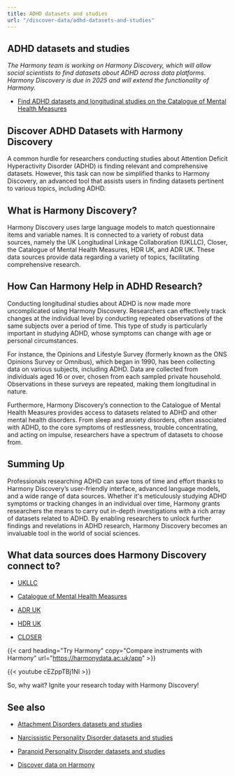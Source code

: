 ```yaml
---
title: ADHD datasets and studies
url: "/discover-data/adhd-datasets-and-studies"
---
```


## ADHD datasets and studies

*The Harmony team is working on Harmony Discovery, which will allow social scientists to find datasets about ADHD across data platforms. Harmony Discovery is due in 2025 and will extend the functionality of Harmony.*

* [Find ADHD datasets and longitudinal studies on the Catalogue of Mental Health Measures](https://www.cataloguementalhealth.ac.uk/?content=search&query=Topic:adhd)

## Discover ADHD Datasets with Harmony Discovery

A common hurdle for researchers conducting studies about Attention Deficit Hyperactivity Disorder (ADHD) is finding relevant and comprehensive datasets. However, this task can now be simplified thanks to Harmony Discovery, an advanced tool that assists users in finding datasets pertinent to various topics, including ADHD. 

## What is Harmony Discovery?

Harmony Discovery uses large language models to match questionnaire items and variable names. It is connected to a variety of robust data sources, namely the UK Longitudinal Linkage Collaboration (UKLLC), Closer, the Catalogue of Mental Health Measures, HDR UK, and ADR UK. These data sources provide data regarding a variety of topics, facilitating comprehensive research.

## How Can Harmony Help in ADHD Research?

Conducting longitudinal studies about ADHD is now made more uncomplicated using Harmony Discovery. Researchers can effectively track changes at the individual level by conducting repeated observations of the same subjects over a period of time. This type of study is particularly important in studying ADHD, whose symptoms can change with age or personal circumstances.

For instance, the Opinions and Lifestyle Survey (formerly known as the ONS Opinions Survey or Omnibus), which began in 1990, has been collecting data on various subjects, including ADHD. Data are collected from individuals aged 16 or over, chosen from each sampled private household. Observations in these surveys are repeated, making them longitudinal in nature.

Furthermore, Harmony Discovery’s connection to the Catalogue of Mental Health Measures provides access to datasets related to ADHD and other mental health disorders. From sleep and anxiety disorders, often associated with ADHD, to the core symptoms of restlessness, trouble concentrating, and acting on impulse, researchers have a spectrum of datasets to choose from.

## Summing Up

Professionals researching ADHD can save tons of time and effort thanks to Harmony Discovery’s user-friendly interface, advanced language models, and a wide range of data sources. Whether it's meticulously studying ADHD symptoms or tracking changes in an individual over time, Harmony grants researchers the means to carry out in-depth investigations with a rich array of datasets related to ADHD. By enabling researchers to unlock further findings and revelations in ADHD research, Harmony Discovery becomes an invaluable tool in the world of social sciences. 


## What data sources does Harmony Discovery connect to?

* [UKLLC](https://explore.ukllc.ac.uk)

* [Catalogue of Mental Health Measures](https://www.cataloguementalhealth.ac.uk/)

* [ADR UK](https://www.adruk.org/data-access/data-catalogue/)

* [HDR UK](https://www.healthdatagateway.org/)

* [CLOSER](https://closer.ac.uk/)

{{< card heading="Try Harmony" copy="Compare instruments with Harmony" url="https://harmonydata.ac.uk/app" >}}

{{< youtube cEZppTBj1NI >}}


So, why wait? Ignite your research today with Harmony Discovery!

## See also

* [Attachment Disorders datasets and studies](/discover-data/attachment-disorders-datasets-and-studies)

* [Narcissistic Personality Disorder datasets and studies](/discover-data/narcissistic-personality-disorder-datasets-and-studies)

* [Paranoid Personality Disorder datasets and studies](/discover-data/paranoid-personality-disorder-datasets-and-studies)

* [Discover data on Harmony](/discover-data/)